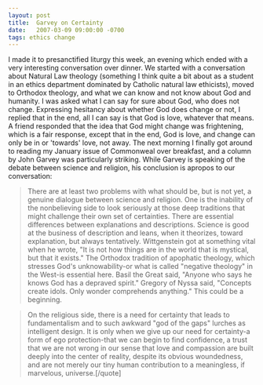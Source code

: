 ```yaml
---
layout: post
title:  Garvey on Certainty
date:   2007-03-09 09:00:00 -0700
tags: ethics change
---
```

I made it to presanctified liturgy this week, an evening which ended with a very interesting conversation over dinner. We started with a conversation about Natural Law theology (something I think quite a bit about as a student in an ethics department dominated by Catholic natural law ethicists), moved to Orthodox theology, and what we can know and not know about God and humanity. I was asked what I can say for sure about God, who does not change. Expressing hesitancy about whether God does change or not, I replied that in the end, all I can say is that God is love, whatever that means. A friend responded that the idea that God might change was frightening, which is a fair response, except that in the end, God is love, and change can only be in or 'towards' love, not away. The next morning I finally got around to reading my January issue of Commonweal over breakfast, and a column by John Garvey was particularly striking. While Garvey is speaking of the debate between science and religion, his conclusion is apropos to our conversation:
> There are at least two problems with what should be, but is not yet, a genuine dialogue between science and religion. One is the inability of the nonbelieving side to look seriously at those deep traditions that might challenge their own set of certainties. There are essential differences between explanations and descriptions. Science is good at the business of description and leans, when it theorizes, toward explanation, but always tentatively. Wittgenstein got at something vital when he wrote, "It is not how things are in the world that is mystical, but that it exists." The Orthodox tradition of apophatic theology, which stresses God's unknowability-or what is called "negative theology" in the West-is essential here. Basil the Great said, "Anyone who says he knows God has a depraved spirit." Gregory of Nyssa said, "Concepts create idols. Only wonder comprehends anything." This could be a beginning.

> On the religious side, there is a need for certainty that leads to fundamentalism and to such awkward "god of the gaps" lurches as intelligent design. It is only when we give up our need for certainty-a form of ego protection-that we can begin to find confidence, a trust that we are not wrong in our sense that love and compassion are built deeply into the center of reality, despite its obvious woundedness, and are not merely our tiny human contribution to a meaningless, if marvelous, universe.[/quote]
